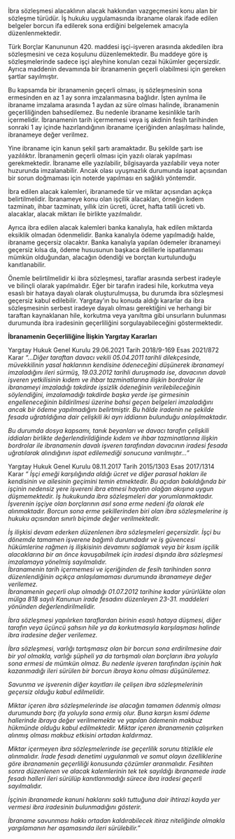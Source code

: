 İbra sözleşmesi alacaklının alacak hakkından vazgeçmesini konu alan bir sözleşme türüdür. İş hukuku uygulamasında ibraname olarak ifade edilen belgeler borcun ifa edilerek sona erdiğini belgelemek amacıyla düzenlenmektedir.

Türk Borçlar Kanununun 420. maddesi işçi-işveren arasında akdedilen ibra sözleşmesini ve ceza koşulunu düzenlemektedir. Bu maddeye göre iş sözleşmelerinde sadece işçi aleyhine konulan cezai hükümler geçersizdir. Ayrıca maddenin devamında bir ibranamenin geçerli olabilmesi için gereken şartlar sayılmıştır.

Bu kapsamda bir ibranamenin geçerli olması, iş sözleşmesinin sona ermesinden en az 1 ay sonra imzalanmasına bağlıdır. İşten ayrılma ile ibraname imzalama arasında 1 aydan az süre olması halinde, ibranamenin geçerliliğinden bahsedilemez. Bu nedenle ibraname kesinlikle tarih içermelidir. İbranamenin tarih içermemesi veya iş akdinin fesih tarihinden sonraki 1 ay içinde hazırlandığının ibraname içeriğinden anlaşılması halinde, ibranameye değer verilmez.

Yine ibraname için kanun şekil şartı aramaktadır. Bu şekilde şartı ise yazılılıktır. İbranamenin geçerli olması için yazılı olarak yapılması gerekmektedir. İbraname elle yazılabilir, bilgisayarda yazılabilir veya noter huzurunda imzalanabilir. Ancak olası uyuşmazlık durumunda ispat açısından bir sorun doğmaması için noterde yapılması en sağlıklı yöntemdir.

İbra edilen alacak kalemleri, ibranamede tür ve miktar açısından açıkça belirtilmelidir. İbranameye konu olan işçilik alacakları, örneğin kıdem tazminatı, ihbar tazminatı, yıllık izin ücreti, ücret, hafta tatili ücreti vb. alacaklar, alacak miktarı ile birlikte yazılmalıdır.

Ayrıca ibra edilen alacak kalemleri banka kanalıyla, hak edilen miktarda eksiklik olmadan ödenmelidir. Banka kanalıyla ödeme yapılmadığı halde, ibraname geçersiz olacaktır. Banka kanalıyla yapılan ödemeler ibranameyi geçersiz kılsa da, ödeme hususunun başkaca delillerle ispatlanması mümkün olduğundan, alacağın ödendiği ve borçtan kurtulunduğu kanıtlanabilir.

Önemle belirtilmelidir ki ibra sözleşmesi, taraflar arasında serbest iradeyle ve bilinçli olarak yapılmalıdır. Eğer bir tarafın iradesi hile, korkutma veya esaslı bir hataya dayalı olarak oluşturulmuşsa, bu durumda ibra sözleşmesi geçersiz kabul edilebilir. Yargıtay’ın bu konuda aldığı kararlar da ibra sözleşmesinin serbest iradeye dayalı olması gerektiğini ve herhangi bir taraftan kaynaklanan hile, korkutma veya yanıltma gibi unsurların bulunması durumunda ibra iradesinin geçerliliğini sorgulayabileceğini göstermektedir.

**İbranamenin Geçerliliğine İlişkin Yargıtay Kararları**

Yargıtay Hukuk Genel Kurulu 29.06.2021 Tarih 2018/9-169 Esas 2021/872 Karar _“…Diğer taraftan davacı vekili 05.04.2011 tarihli dilekçesinde, müvekkilinin yasal haklarının kendisine ödeneceğini düşünerek ibranameyi imzaladığını ileri sürmüş, 19.03.2012 tarihli duruşmada ise, davacının davalı işveren yetkilisinin kıdem ve ihbar tazminatlarına ilişkin bordrolar ile ibranameyi imzaladığı takdirde işsizlik ödeneğinin verilebileceğinin söylendiğini, imzalamadığı takdirde başka yerde işe girmesinin engelleneceğinin bildirilmesi üzerine bahsi geçen belgeleri imzaladığını ancak bir ödeme yapılmadığını belirtmiştir. Bu hâlde iradenin ne şekilde fesada uğratıldığına dair çelişkili iki ayrı iddianın bulunduğu anlaşılmaktadır._

_Bu durumda dosya kapsamı, tanık beyanları ve davacı tarafın çelişkili iddiaları birlikte değerlendirildiğinde kıdem ve ihbar tazminatlarına ilişkin bordrolar ile ibranamenin davalı işveren tarafından davacının iradesi fesada uğratılarak alındığının ispat edilemediği sonucuna varılmıştır…”_

Yargıtay Hukuk Genel Kurulu 08.11.2017 Tarih 2015/1303 Esas 2017/1314 Karar _“ İşçi emeği karşılığında aldığı ücret ve diğer parasal hakları ile kendisinin ve ailesinin geçimini temin etmektedir. Bu açıdan bakıldığında bir işçinin nedensiz yere işvereni ibra etmesi hayatın olağan akışına uygun düşmemektedir. İş hukukunda ibra sözleşmeleri dar yorumlanmaktadır. İşverenin işçiye olan borçlarının asıl sona erme nedeni ifa olarak ele alınmaktadır. Borcun sona erme şekillerinden biri olan ibra sözleşmelerine iş hukuku açısından sınırlı biçimde değer verilmektedir._

_İş ilişkisi devam ederken düzenlenen ibra sözleşmeleri geçersizdir. İşçi bu dönemde tamamen işverene bağımlı durumdadır ve iş güvencesi hükümlerine rağmen iş ilişkisinin devamını sağlamak veya bir kısım işçilik alacaklarına bir an önce kavuşabilmek için iradesi dışında ibra sözleşmesi imzalamaya yönelmiş sayılmalıdır._  
_İbranamenin tarih içermemesi ve içeriğinden de fesih tarihinden sonra düzenlendiğinin açıkça anlaşılamaması durumunda ibranameye değer verilemez._  
_İbranamenin geçerli olup olmadığı 01.07.2012 tarihine kadar yürürlükte olan mülga 818 sayılı Kanunun irade fesadını düzenleyen 23-31. maddeleri yönünden değerlendirilmelidir._

_İbra sözleşmesi yapılırken taraflardan birinin esaslı hataya düşmesi, diğer tarafın veya üçüncü şahsın hile ya da korkutmasıyla karşılaşması halinde ibra iradesine değer verilemez._

_İbra sözleşmesi, varlığı tartışmasız olan bir borcun sona erdirilmesine dair bir yol olmakla, varlığı şüpheli ya da tartışmalı olan borçların ibra yoluyla sona ermesi de mümkün olmaz. Bu nedenle işveren tarafından işçinin hak kazanmadığı ileri sürülen bir borcun ibraya konu olması düşünülemez._

_Savunma ve işverenin diğer kayıtları ile çelişen ibra sözleşmelerinin geçersiz olduğu kabul edilmelidir._

_Miktar içeren ibra sözleşmelerinde ise alacağın tamamen ödenmiş olması durumunda borç ifa yoluyla sona ermiş olur. Buna karşın kısmi ödeme hallerinde ibraya değer verilmemekte ve yapılan ödemenin makbuz hükmünde olduğu kabul edilmektedir. Miktar içeren ibranamenin çalışırken alınmış olması makbuz etkisini ortadan kaldırmaz._

_Miktar içermeyen ibra sözleşmelerinde ise geçerlilik sorunu titizlikle ele alınmalıdır. İrade fesadı denetimi uygulanmalı ve somut olayın özelliklerine göre ibranamenin geçerliliği konusunda çözümler aranmalıdır. Fesihten sonra düzenlenen ve alacak kalemlerinin tek tek sayıldığı ibranamede irade fesadı halleri ileri sürülüp kanıtlanmadığı sürece ibra iradesi geçerli sayılmalıdır._

_İşçinin ibranamede kanuni haklarını saklı tuttuğuna dair ihtirazi kayda yer vermesi ibra iradesinin bulunmadığını gösterir._

_İbraname savunması hakkı ortadan kaldırabilecek itiraz niteliğinde olmakla yargılamanın her aşamasında ileri sürülebilir.”_